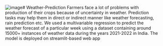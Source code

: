 ![image](https://github.com/Kam-s18/Weather-Prediction/assets/105807625/64f8b037-8bc6-404c-97ef-57ddf1c55e11)# Weather-Prediction
Farmers face a lot of problems with production of their crops because of uncertainty in weather. 
Prediction tasks may help them in direct or indirect manner like weather forecasting, rain prediction etc. 
We used a multivariable regression to predict the weather forecast of a particular week using a dataset containing around 15000+ instances of weather data during the years 2021-2022 in India.
The model is deployed on streamlit-based web app


